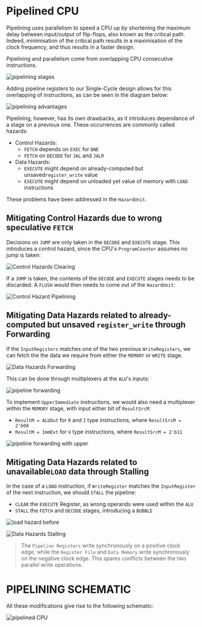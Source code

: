 # Pipelined CPU

Pipelining uses parallelism to speed a CPU up by shortening the maximum delay between input/output of flip-flops, also known as the critical path. Indeed,  minimisation of the critical path results in a maximisation of the clock frequency, and thus results in a faster design.

Pipelining and parallelism come from overlapping CPU consecutive instructions. 

![pipelining stages](../images/pipeline/pipelining_stages.png)


Adding pipeline registers to our Single-Cycle design allows for this overlapping of instructions, as can be seen in the diagram below:

![pipelining advantages](../images/pipeline/pipelining_advantages.png)

Pipelining, however, has its own drawbacks, as it introduces dependance of a stage on a previous one. These occurrences are commonly called hazards:

- Control Hazards:
	- `FETCH` depends on `EXEC` for `BNE`
	- `FETCH` on `DECODE` for `JAL` and `JALR`
- Data Hazards:
	- `EXECUTE` might depend on already-computed but unsaved`register_write` value
	- `EXECUTE` might depend on unloaded yet value of memory with `LOAD` instructions

These problems have been addressed in the `HazardUnit`.

## Mitigating Control Hazards due to wrong speculative `FETCH`

Decisions on `JUMP` are only taken in the `DECODE` and `EXECUTE` stage. This introduces a control hazard, since the CPU's `ProgramCounter` assumes no jump is taken:

![Control Hazards Clearing](../images/pipeline/control_clearing.png)

If a `JUMP` is taken, the contents of the `DECODE` and `EXECUTE` stages needs to be discarded. A `FLUSH` would then needs to come out of the `HazardUnit`:

![Control Hazard Pipelining](../images/pipeline/pipeline_jump.png)

## Mitigating Data Hazards related to already-computed but unsaved `register_write` through Forwarding

If the `InputRegisters` matches one of the two previous `WriteRegisters`,  we can fetch the the data we require from either the `MEMORY` or `WRITE` stage.

![Data Hazards Forwarding](../images/pipeline/data_forwarding.png)

This can be done through multiplexers at the `ALU`'s inputs:

![pipeline forwarding](../images/pipeline/pipeline_noupper.png)

To implement `UpperImmediate` instructions, we would also need a multiplexer within the `MEMORY` stage, with input either bit of `ResultSrcM`:
- `ResultM = ALUOut` for `R` and `I` type instructions, where `ResultSrcM = 2'b00`
- `ResultM = ImmExt` for `U` type instructions, where `ResultSrcM = 2'b11`

![pipeline forwarding with upper](../images/pipeline/pipeline_upper.png)

## Mitigating Data Hazards related to unavailable`LOAD` data through Stalling

In the case of a `LOAD` instruction, if `WriteRegister` matches the `InputRegister` of the next instruction, we should `STALL` the pipeline:
- `CLEAR` the `EXECUTE` Register, as wrong operands were used within the `ALU`
- `STALL` the `FETCH` and `DECODE` stages, introducing a `BUBBLE`

![load hazard before](../images/pipeline/data_stalling_before.png)

![Data Hazards Stalling](../images/pipeline/data_stalling.png)

> The `Pipeline Registers` write synchronously on a positive clock edge, while the `Register File` and `Data Memory` write synchronously on the negative clock edge. This spares conflicts between the two parallel write operations.


# PIPELINING SCHEMATIC

All these modifications give rise to the following schematic:

![pipelined CPU](../images/pipeline/pipelined_cpu_schematic.png)